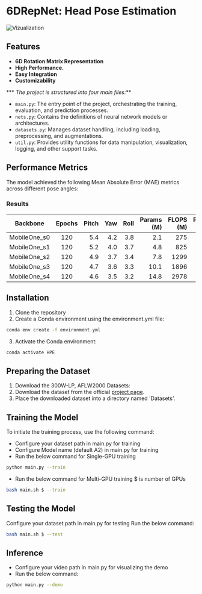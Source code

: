 # 6DRepNet: Head Pose Estimation
![Vizualization](https://github.com/Shohruh72/SixDRepNet/blob/master/weights/Result.gif)

## Features

* **6D Rotation Matrix Representation**
* **High Performance.**
* **Easy Integration**
* **Customizability**
  
*** _The project is structured into four main files:_**

- `main.py`: The entry point of the project, orchestrating the training, evaluation, and prediction processes.
- `nets.py`: Contains the definitions of neural network models or architectures.
- `datasets.py`: Manages dataset handling, including loading, preprocessing, and augmentations.
- `util.py`: Provides utility functions for data manipulation, visualization, logging, and other support tasks.

## Performance Metrics

The model achieved the following Mean Absolute Error (MAE) metrics across different pose angles:

### Results

| Backbone     | Epochs | Pitch | Yaw | Roll | Params (M) | FLOPS (M) | Pretrained weights |
|:------------:|:------:|------:|----:|-----:|-----------:|----------:|-------------------:|
| MobileOne_s0 |  120   |  5.4  | 4.2 | 3.8  |     2.1    |    275   | [model](https://github.com/Shohruh72/LiteHPE/releases/download/v.1.0.0/best_s0.pt)|
| MobileOne_s1 |  120   |  5.2  | 4.0 | 3.7  |     4.8    |    825   | [model](https://github.com/Shohruh72/LiteHPE/releases/download/v.1.0.0/best_s1.pt)|
| MobileOne_s2 |  120   |  4.9  | 3.7 | 3.4  |     7.8    |   1299   | [model](https://github.com/Shohruh72/LiteHPE/releases/download/v.1.0.0/best_s2.pt)|
| MobileOne_s3 |  120   |  4.7  | 3.6 | 3.3  |     10.1    |  1896   | [model](https://github.com/Shohruh72/LiteHPE/releases/download/v.1.0.0/best_s3.pt)|
| MobileOne_s4 |  120   |  4.6  | 3.5 | 3.2  |     14.8    |  2978   | [model](https://github.com/Shohruh72/LiteHPE/releases/download/v.1.0.0/best_s4.pt)|

## Installation

1. Clone the repository
2. Create a Conda environment using the environment.yml file:

```bash 
conda env create -f environment.yml
```

3. Activate the Conda environment:

```bash
conda activate HPE
```

## Preparing the Dataset

1. Download the 300W-LP, AFLW2000 Datasets:
2. Download the dataset from the
   official [project page](http://www.cbsr.ia.ac.cn/users/xiangyuzhu/projects/3DDFA/main.htm).
3. Place the downloaded dataset into a directory named 'Datasets'.

        
## Training the Model

To initiate the training process, use the following command:
* Configure your dataset path in main.py for training
* Configure Model name (default A2) in main.py for training
* Run the below command for Single-GPU training
```bash
python main.py --train
```
* Run the below command for Multi-GPU training $ is number of GPUs 
```bash
bash main.sh $ --train
```

## Testing the Model
Configure your dataset path in main.py for testing
Run the below command:
```bash
bash main.sh $ --test
```
## Inference
* Configure your video path in main.py for visualizing the demo
* Run the below command:
```bash
python main.py --demo
```



